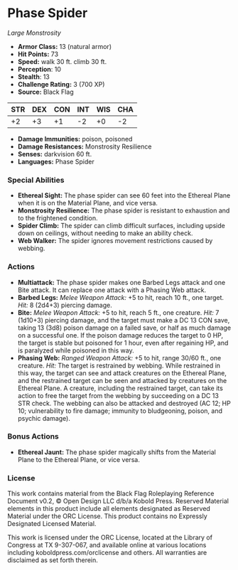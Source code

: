 # Phase Spider

*Large* *Monstrosity*

- **Armor Class:** 13 (natural armor)
- **Hit Points:** 73 
- **Speed:** walk 30 ft. climb 30 ft.
- **Perception**: 10
- **Stealth**: 13
- **Challenge Rating:** 3 (700 XP)
- **Source:** Black Flag

| STR | DEX | CON | INT | WIS | CHA |
| --- | --- | --- | --- | --- | --- |
| +2 | +3 | +1 | -2 | +0 | -2 |

- **Damage Immunities:** poison, poisoned
- **Damage Resistances:** Monstrosity Resilience
- **Senses:** darkvision 60 ft.
- **Languages:** Phase Spider

### Special Abilities

- **Ethereal Sight:** The phase spider can see 60 feet into the Ethereal Plane when it is on the Material Plane, and vice versa.
- **Monstrosity Resilience:** The phase spider is resistant to exhaustion and to the frightened condition.
- **Spider Climb:** The spider can climb difficult surfaces, including upside down on ceilings, without needing to make an ability check.
- **Web Walker:** The spider ignores movement restrictions caused by webbing.

### Actions

- **Multiattack:** The phase spider makes one Barbed Legs attack and one Bite attack. It can replace one attack with a Phasing Web attack.
- **Barbed Legs:** _Melee Weapon Attack:_ +5 to hit, reach 10 ft., one target. _Hit:_ 8 (2d4+3) piercing damage.
- **Bite:** _Melee Weapon Attack:_ +5 to hit, reach 5 ft., one creature. _Hit:_ 7 (1d10+3) piercing damage, and the target must make a DC 13 CON save, taking 13 (3d8) poison damage on a failed save, or half as much damage on a successful one. If the poison damage reduces the target to 0 HP, the target is stable but poisoned for 1 hour, even after regaining HP, and is paralyzed while poisoned in this way.
- **Phasing Web:** _Ranged Weapon Attack:_ +5 to hit, range 30/60 ft., one creature. _Hit:_ The target is restrained by webbing. While restrained in this way, the target can see and attack creatures on the Ethereal Plane, and the restrained target can be seen and attacked by creatures on the Ethereal Plane. A creature, including the restrained target, can take its action to free the target from the webbing by succeeding on a DC 13 STR check. The webbing can also be attacked and destroyed (AC 12; HP 10; vulnerability to fire damage; immunity to bludgeoning, poison, and psychic damage).

### Bonus Actions

- **Ethereal Jaunt:** The phase spider magically shifts from the Material Plane to the Ethereal Plane, or vice versa.


### License

This work contains material from the Black Flag Roleplaying Reference Document v0.2, © Open Design LLC d/b/a Kobold Press. Reserved Material elements in this product include all elements designated as Reserved Material under the ORC License. This product contains no Expressly Designated Licensed Material.

This work is licensed under the ORC License, located at the Library of Congress at TX 9-307-067, and available online at various locations including koboldpress.com/orclicense and others. All warranties are disclaimed as set forth therein.
